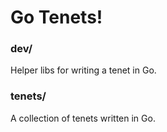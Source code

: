 # Go Tenets!

### dev/

Helper libs for writing a tenet in Go.

### tenets/

A collection of tenets written in Go.